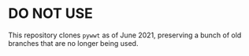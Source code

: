 # DO NOT USE

This repository clones `pywwt` as of June 2021, preserving a bunch of old
branches that are no longer being used.
